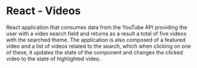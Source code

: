 # React - Videos

React application that consumes data from the YouTube API providing the user with a video search field and returns as a result a total of five videos with the searched theme. The application is also composed of a featured video and a list of videos related to the search, which when clicking on one of these, it updates the state of the component and changes the clicked video to the state of highlighted video.
